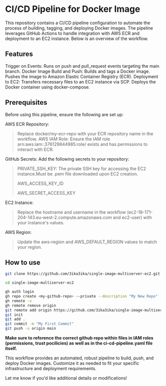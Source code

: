 # CI/CD Pipeline for Docker Image

This repository contains a CI/CD pipeline configuration to automate the process of building, tagging, and deploying Docker images. The pipeline leverages GitHub Actions to handle integration with AWS ECR and deployment to an EC2 instance. Below is an overview of the workflow.

## Features

Trigger on Events:
Runs on push and pull_request events targeting the main branch.
Docker Image Build and Push:
Builds and tags a Docker image.
Pushes the image to Amazon Elastic Container Registry (ECR).
Deployment to EC2:
Transfers necessary files to an EC2 instance via SCP.
Deploys the Docker container using docker-compose.

## Prerequisites

Before using this pipeline, ensure the following are set up:

AWS ECR Repository:
> Replace docker/my-ecr-repo with your ECR repository name in the workflow.
AWS IAM Role:
> Ensure the IAM role arn:aws:iam::376129844985:role/<your-role-name> exists and has permissions to interact with ECR.

GitHub Secrets:
Add the following secrets to your repository:
> PRIVATE_SSH_KEY: The private SSH key for accessing the EC2 instance.Must be .pem file downloaded upon EC2 creation.
>
> AWS_ACCESS_KEY_ID
> 
> AWS_SECRET_ACCESS_KEY
  
EC2 Instance:
> Replace the hostname and username in the workflow (ec2-18-171-204-143.eu-west-2.compute.amazonaws.com and ec2-user) with your instance's values.

AWS Region:
> Update the aws-region and AWS_DEFAULT_REGION values to match your region.

## How to use

```bash
git clone https://github.com/3ika3ika/single-image-multiserver-ec2.git
```
```bash
cd single-image-multiserver-ec2
```
```bash
gh auth login 
gh repo create <my-github-repo> --private --description "My New Repo"
gh remote -v
gh remote remove origin
git remote add origin https://github.com/3ika3ika/single-image-multiserver-ec2.git
git init
git add .
git commit -m "My First Commit"
git push -u origin main
```
**Make sure to reference the correct github repo  within files in IAM roles (permissions, trust pocilicies) as well as in the ci-cd-pipeline.yaml file itself.**

This workflow provides an automated, robust pipeline to build, push, and deploy Docker images. Customize it as needed to fit your specific infrastructure and deployment requirements.

Let me know if you'd like additional details or modifications!
